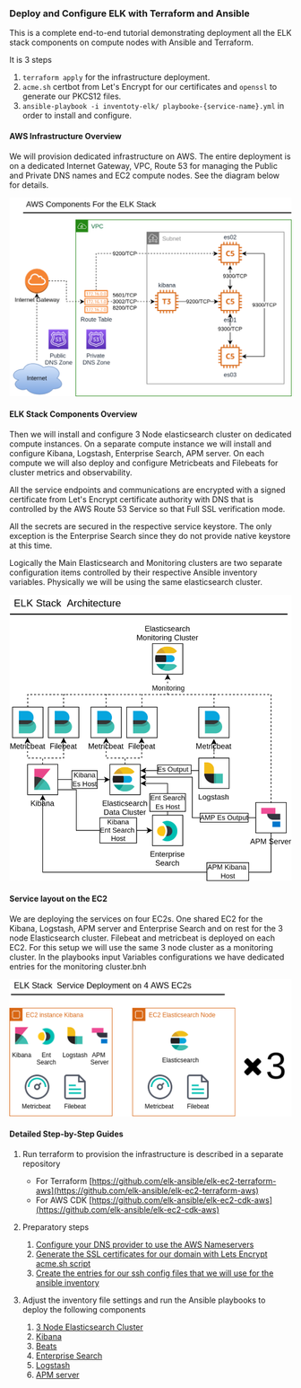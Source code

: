 ### Deploy and Configure  ELK with Terraform and Ansible
This is a complete end-to-end tutorial demonstrating deployment all the ELK stack components on compute nodes with Ansible and Terraform.


It is 3 steps 
1. `terraform apply` for the infrastructure deployment. 
2. `acme.sh` certbot from Let's Encrypt for our  certificates and `openssl` to generate our PKCS12 files. 
3. `ansible-playbook -i inventoty-elk/ playbooke-{service-name}.yml` in order to install and configure.


#### AWS Infrastructure Overview 
We will provision dedicated infrastructure on AWS.
The entire deployment is on a dedicated Internet Gateway, VPC, Route 53 for managing the Public and Private DNS names and EC2 compute nodes.
See the diagram below for details.

![Image AWS](./img/AWS-Components.png)

#### ELK Stack Components Overview  
Then we will install and configure 3 Node elasticsearch cluster on dedicated compute instances. 
On a separate compute instance we will install and configure Kibana, Logstash, Enterprise Search, APM server.
On each compute we will also deploy and configure Metricbeats and Filebeats for cluster metrics and observability.

All the service endpoints and communications are encrypted with a signed certificate from Let's Encrypt certificate authority
with DNS that is controlled by the AWS Route 53 Service so that Full SSL verification mode.

All the secrets are secured in the respective service keystore. The only exception is the Enterprise Search since they do not 
provide native keystore at this time.

Logically the Main Elasticsearch and Monitoring clusters are two separate configuration items controlled by
their respective Ansible inventory variables.
Physically we will be using the same elasticsearch cluster. 


![Image ELK](./img/AWS-Components-ELK-Architecture.png)

#### Service layout on the EC2
We are deploying the services on four EC2s. One shared EC2 for the Kibana, Logstash, APM server and Enterprise Search and on rest for the 3 node Elasticsearch cluster.
Filebeat and metricbeat is deployed on each EC2. 
For this setup we will use the same 3 node cluster as a monitoring cluster. In the playbooks  input Variables  configurations we have dedicated entries for the monitoring cluster.bnh  

![Image ELK](./img/AWS-Components-EC2.png)
#### Detailed Step-by-Step Guides 
1. Run terraform to provision the infrastructure is described in a separate repository 
   - For Terraform [https://github.com/elk-ansible/elk-ec2-terraform-aws](https://github.com/elk-ansible/elk-ec2-terraform-aws)
   - For AWS CDK [https://github.com/elk-ansible/elk-ec2-cdk-aws](https://github.com/elk-ansible/elk-ec2-cdk-aws)
2. Preparatory steps
   1. [Configure your DNS provider to use the AWS Nameservers](./README_DNS.md) 
   2. [Generate the SSL certificates for our domain with Lets Encrypt acme.sh script](./README_SSL_CERTS.md)
   3. [Create the entries for our ssh config files that we will use for the ansible inventory](./README_PREPARE_ANSIBLE.md)
   
3. Adjust the inventory file settings and run the Ansible playbooks to deploy the following components
   1. [3 Node Elasticsearch Cluster](./INSTALL_ELASTIC.md)
   2. [Kibana](./INSALL_KIBANA.md)
   3. [Beats](./INSTALL_BEATS.md)
   4. [Enterprise Search](./INSTALL_ENT_SEARCH.md)
   5. [Logstash](./INSTALL_LOGSTASH.md)
   6. [APM server](./INSTALL_APM_SERVER.md) 

